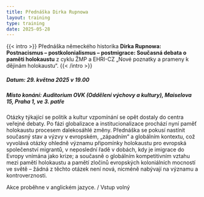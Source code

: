 ```yaml
---
title: Přednáška Dirka Rupnowa
layout: training
type: training
date: 2025-05-28
---
```


{{< intro >}}
Přednáška německého historika **Dirka Rupnowa: Postnacismus – postkolonialismus – postmigrace: Současná debata o paměti holokaustu** z cyklu ŽMP a EHRI-CZ „Nové poznatky a prameny k dějinám holokaustu“. 
{{< /intro >}}

##### Datum: 29. května 2025 v 19.00 

##### Místo konání: Auditorium OVK (Oddělení výchovy a kultury), Maiselova 15, Praha 1, ve 3. patře

Otázky týkající se politik a kultur vzpomínání se opět dostaly do centra veřejné debaty. Po fázi globalizace a institucionalizace prochází nyní paměť holokaustu procesem dalekosáhlé změny. Přednáška se pokusí nastínit současný stav a výzvy v evropském, „západním“ a globálním kontextu, což vyvolává otázky ohledně významu připomínky holokaustu pro evropská společenství migrantů, v neposlední řadě v dobách, kdy je imigrace do Evropy vnímána jako krize; a současně o globálním kompetitivním vztahu mezi pamětí holokaustu a pamětí zločinů evropských koloniálních mocností ve světě – žádná z těchto otázek není nová, nicméně nabývají na významu a kontroverznosti. 

Akce proběhne v anglickém jazyce. / Vstup volný